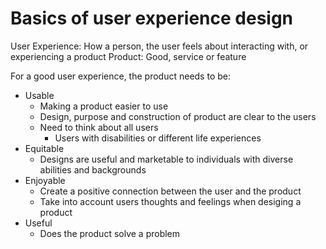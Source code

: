 # Basics of user experience design

User Experience: How a person, the user feels about interacting with, or experiencing a product
Product: Good, service or feature

For a good user experience, the product needs to be:

- Usable
  - Making a product easier to use
  - Design, purpose and construction of product are clear to the users
  - Need to think about all users
    - Users with disabilities or different life experiences
- Equitable
  - Designs are useful and marketable to individuals with diverse abilities and backgrounds
- Enjoyable
  - Create a positive connection between the user and the product
  - Take into account users thoughts and feelings when desiging a product
- Useful
  - Does the product solve a problem
